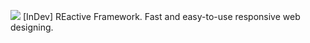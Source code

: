 ![]("https://raw.githubusercontent.com/kamdu22/re-active/InDev/logo.jpg")
[InDev] REactive Framework. Fast and easy-to-use responsive web designing.
